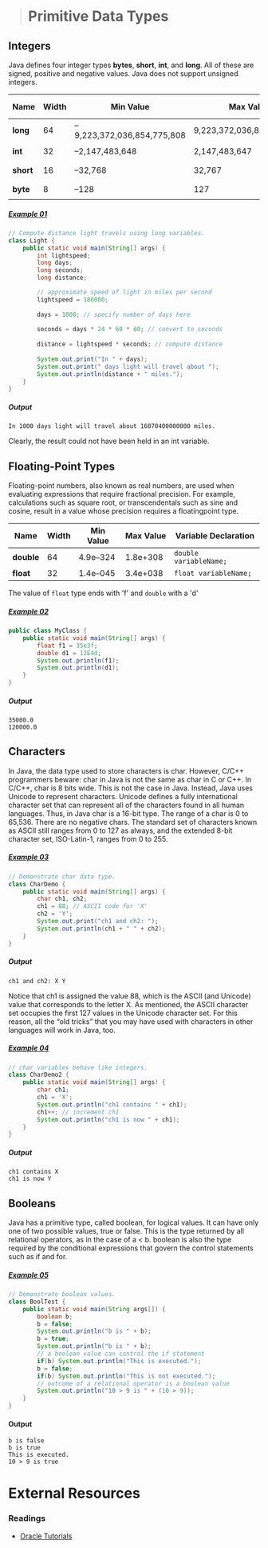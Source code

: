 ># Primitive Data Types

## Integers
Java defines four integer types __bytes__, __short__, __int__, and __long__. All of these are signed, positive and negative values. Java does not support unsigned integers.

|Name|Width|Min Value|Max Value|Variable Declaration|
|---|---|---|---|---|
|__long__|64|–9,223,372,036,854,775,808|9,223,372,036,854,775,807| <code>long variableName;</code>|
|__int__|32|–2,147,483,648|2,147,483,647|<code>int variableName;</code>|
|__short__|16|–32,768|32,767|<code>short variableName;</code>|
|__byte__|8|–128|127|<code>byte variableName;</code>|


##### [Example 01](../20-Examples/04-Data-Types/01-Premitive-Types/Example-01/)

```java
// Compute distance light travels using long variables.
class Light {
    public static void main(String[] args) {
        int lightspeed;
        long days;
        long seconds;
        long distance;

        // approximate speed of light in miles per second
        lightspeed = 186000;
        
        days = 1000; // specify number of days here
        
        seconds = days * 24 * 60 * 60; // convert to seconds
        
        distance = lightspeed * seconds; // compute distance
        
        System.out.print("In " + days);
        System.out.print(" days light will travel about ");
        System.out.println(distance + " miles.");
    }
}
```

##### Output
    In 1000 days light will travel about 16070400000000 miles.

Clearly, the result could not have been held in an int variable.

## Floating-Point Types
Floating-point numbers, also known as real numbers, are used when evaluating expressions
that require fractional precision. For example, calculations such as square root, or
transcendentals such as sine and cosine, result in a value whose precision requires a floatingpoint
type.


|Name|Width|Min Value|Max Value|Variable Declaration|
|---|---|---|---|---|
|__double__|64|4.9e–324|1.8e+308|`double variableName;`|
|__float__|32|1.4e–045|3.4e+038|`float variableName;`|

The value of `float` type ends with 'f' and `double` with a 'd'

##### [Example 02](../20-Examples/04-Data-Types/01-Premitive-Types/Example-02/)

```java    
public class MyClass {
    public static void main(String[] args) {
        float f1 = 35e3f;
        double d1 = 12E4d;
        System.out.println(f1);
        System.out.println(d1);  
    }
}
```

##### Output

    35000.0
    120000.0



## Characters

In Java, the data type used to store characters is char. However, C/C++ programmers
beware: char in Java is not the same as char in C or C++. In C/C++, char is 8 bits wide. This
is not the case in Java. Instead, Java uses Unicode to represent characters. Unicode defines a
fully international character set that can represent all of the characters found in all human
languages. Thus, in Java char is a 16-bit type. The range of a char is 0 to 65,536. There are no
negative chars. The standard set of characters known as ASCII still ranges from 0 to 127 as
always, and the extended 8-bit character set, ISO-Latin-1, ranges from 0 to 255.

##### [Example 03](../20-Examples/04-Data-Types/01-Premitive-Types/Example-03/)

```java
// Demonstrate char data type.
class CharDemo {
    public static void main(String[] args) {
        char ch1, ch2;
        ch1 = 88; // ASCII code for 'X'
        ch2 = 'Y';
        System.out.print("ch1 and ch2: ");
        System.out.println(ch1 + " " + ch2);
    }
}
```

##### Output

    ch1 and ch2: X Y

Notice that ch1 is assigned the value 88, which is the ASCII (and Unicode) value that
corresponds to the letter X. As mentioned, the ASCII character set occupies the first 127
values in the Unicode character set. For this reason, all the “old tricks” that you may have
used with characters in other languages will work in Java, too.

##### [Example 04](../20-Examples/04-Data-Types/01-Premitive-Types/Example-04/)

```java
// char variables behave like integers.
class CharDemo2 {
    public static void main(String[] args) {
        char ch1;
        ch1 = 'X';
        System.out.println("ch1 contains " + ch1);
        ch1++; // increment ch1
        System.out.println("ch1 is now " + ch1);
    }
}
```

##### Output

    ch1 contains X
    ch1 is now Y

## Booleans

Java has a primitive type, called boolean, for logical values. It can have only one of two
possible values, true or false. This is the type returned by all relational operators, as in the
case of a < b. boolean is also the type required by the conditional expressions that govern the
control statements such as if and for.

##### [Example 05](../20-Examples/04-Data-Types/01-Premitive-Types/Example-05/)

```java
// Demonstrate boolean values.
class BoolTest {
    public static void main(String args[]) {
        boolean b;
        b = false;
        System.out.println("b is " + b);
        b = true;
        System.out.println("b is " + b);
        // a boolean value can control the if statement
        if(b) System.out.println("This is executed.");
        b = false;
        if(b) System.out.println("This is not executed.");
        // outcome of a relational operator is a boolean value
        System.out.println("10 > 9 is " + (10 > 9));
    }
}
```


#### Output

    b is false
    b is true
    This is executed.
    10 > 9 is true


# External Resources

### Readings

* [Oracle Tutorials](https://docs.oracle.com/javase/tutorial/java/nutsandbolts/datatypes.html)
